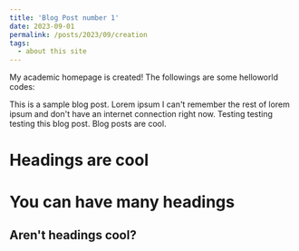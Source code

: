 ```yaml
---
title: 'Blog Post number 1'
date: 2023-09-01
permalink: /posts/2023/09/creation
tags:
  - about this site
---
```


My academic homepage is created! The followings are some helloworld codes:

This is a sample blog post. Lorem ipsum I can't remember the rest of lorem ipsum and don't have an internet connection right now. Testing testing testing this blog post. Blog posts are cool.

Headings are cool
======

You can have many headings
======

Aren't headings cool?
------